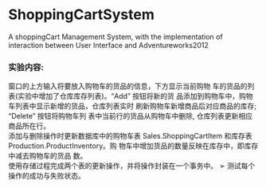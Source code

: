 # ShoppingCartSystem
 A shoppingCart Management System, with the implementation of interaction between User Interface and Adventureworks2012


### 实验内容:
 窗口的上方输入将要放入购物车的货品的信息，下方显示当前购物 车的货品的列表(实验中增加了仓库库存列表)。“Add” 按钮将新的货 品添加到购物车中，购物车列表中显示新增的货品，仓库列表实时 刷新购物车新增商品后对应商品的库存; <br>“Delete” 按钮将购物车列 表中当前行的货品从购物车中删除, 仓库列表更新相应商品所在行。
<br>添加与删除操作时更新数据库中的购物车表 Sales.ShoppingCartItem 和库存表 Production.ProductInventory。购 物车中增加货品的数量反映在库存中，即库存中减去购物车的货品 数。
<br> 使用存储过程完成两个表的更新操作，并将操作封装在一个事务中。 ➢ 测试每个操作的成功与失败状态。